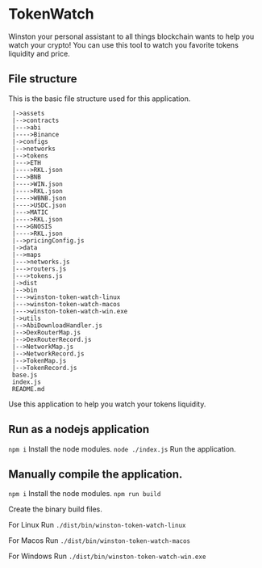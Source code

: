 # TokenWatch
Winston your personal assistant to all things blockchain wants to help you watch your crypto! You can use this tool to watch you favorite tokens liquidity and price.


## File structure
This is the basic file structure used for this application. 
```
 |->assets
 |-->contracts
 |--->abi
 |---->Binance
 |->configs
 |-->networks
 |-->tokens
 |--->ETH
 |---->RKL.json
 |--->BNB
 |---->WIN.json
 |---->RKL.json
 |---->WBNB.json
 |---->USDC.json
 |--->MATIC
 |---->RKL.json
 |--->GNOSIS
 |---->RKL.json
 |-->pricingConfig.js
 |->data
 |-->maps
 |--->networks.js
 |--->routers.js
 |--->tokens.js 
 |->dist
 |-->bin
 |--->winston-token-watch-linux
 |--->winston-token-watch-macos
 |--->winston-token-watch-win.exe
 |->utils
 |-->AbiDownloadHandler.js
 |-->DexRouterMap.js
 |-->DexRouterRecord.js
 |-->NetworkMap.js
 |-->NetworkRecord.js
 |-->TokenMap.js
 |-->TokenRecord.js
 base.js
 index.js
 README.md
```

Use this application to help you watch your tokens liquidity.

## Run as a nodejs application
`npm i`
Install the node modules.
`node ./index.js`
Run the application.

## Manually compile the application.
`npm i`
Install the node modules.
`npm run build`

Create the binary build files.

For Linux Run 
`./dist/bin/winston-token-watch-linux`

For Macos Run 
`./dist/bin/winston-token-watch-macos`

For Windows Run 
`./dist/bin/winston-token-watch-win.exe`
